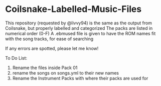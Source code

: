 # Coilsnake-Labelled-Music-Files
This repository (requested by @livvy94) is the same as the output from Coilsnake, but properly labelled and categorized 
The packs are listed in numerical order (0-F)
A .ebmused file is given to have the ROM names fit with the song tracks, for ease of searching

If any errors are spotted, please let me know!

To Do List:
1. Rename the files inside Pack 01
2. rename the songs on songs.yml to their new names
3. Rename the Instrument Packs with where their packs are used for
